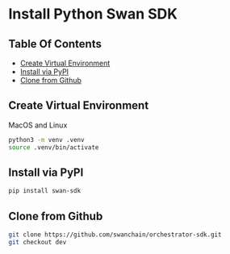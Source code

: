 # Install Python Swan SDK<!-- omit in toc -->

## Table Of Contents<!-- omit in toc -->
- [Create Virtual Environment](#create-virtual-environment)
- [Install via PyPI](#install-via-pypi)
- [Clone from Github](#clone-from-github)


## Create Virtual Environment

MacOS and Linux
```bash
python3 -m venv .venv
source .venv/bin/activate
```

## Install via PyPI
```bash
pip install swan-sdk
```

## Clone from Github
```bash
git clone https://github.com/swanchain/orchestrator-sdk.git
git checkout dev
```

